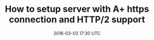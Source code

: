 ---
title: How to setup server with A+ https connection and HTTP/2 support
short: 
date: 2016-03-03 17:30 UTC
tags: https, nginx, server, full-stack, http/2, ssl, cert,
category: SVG

---